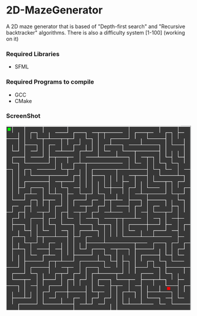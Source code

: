 # 2D-MazeGenerator
A 2D maze generator that is based of "Depth-first search" and "Recursive backtracker" algorithms.
There is also a difficulty system [1-100] (working on it)

### Required Libraries
- SFML

### Required Programs to compile
- GCC
- CMake

### ScreenShot
![demo shot](./screenshots/Maze90.png)


